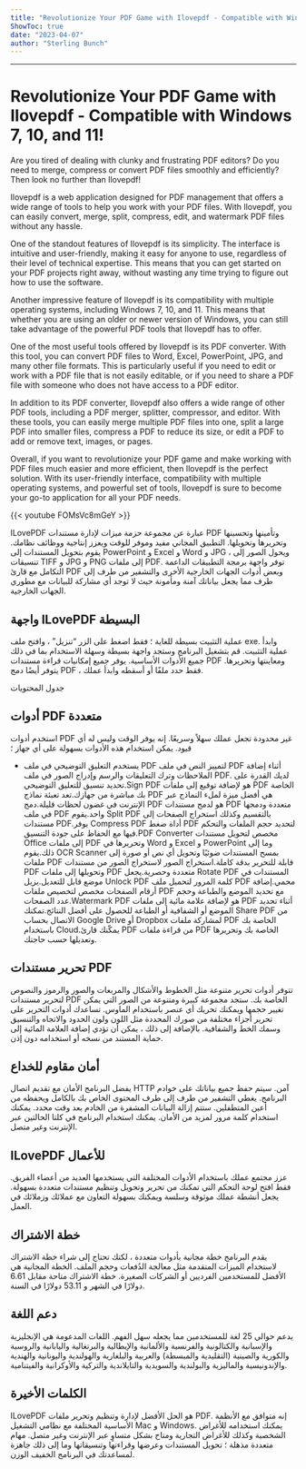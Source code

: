 ```yaml
---
title: "Revolutionize Your PDF Game with Ilovepdf - Compatible with Windows 7, 10, and 11!"
ShowToc: true 
date: "2023-04-07"
author: "Sterling Bunch"
---
```

*****
# Revolutionize Your PDF Game with Ilovepdf - Compatible with Windows 7, 10, and 11!

Are you tired of dealing with clunky and frustrating PDF editors? Do you need to merge, compress or convert PDF files smoothly and efficiently? Then look no further than Ilovepdf!

Ilovepdf is a web application designed for PDF management that offers a wide range of tools to help you work with your PDF files. With Ilovepdf, you can easily convert, merge, split, compress, edit, and watermark PDF files without any hassle.

One of the standout features of Ilovepdf is its simplicity. The interface is intuitive and user-friendly, making it easy for anyone to use, regardless of their level of technical expertise. This means that you can get started on your PDF projects right away, without wasting any time trying to figure out how to use the software.

Another impressive feature of Ilovepdf is its compatibility with multiple operating systems, including Windows 7, 10, and 11. This means that whether you are using an older or newer version of Windows, you can still take advantage of the powerful PDF tools that Ilovepdf has to offer.

One of the most useful tools offered by Ilovepdf is its PDF converter. With this tool, you can convert PDF files to Word, Excel, PowerPoint, JPG, and many other file formats. This is particularly useful if you need to edit or work with a PDF file that is not easily editable, or if you need to share a PDF file with someone who does not have access to a PDF editor.

In addition to its PDF converter, Ilovepdf also offers a wide range of other PDF tools, including a PDF merger, splitter, compressor, and editor. With these tools, you can easily merge multiple PDF files into one, split a large PDF into smaller files, compress a PDF to reduce its size, or edit a PDF to add or remove text, images, or pages.

Overall, if you want to revolutionize your PDF game and make working with PDF files much easier and more efficient, then Ilovepdf is the perfect solution. With its user-friendly interface, compatibility with multiple operating systems, and powerful set of tools, Ilovepdf is sure to become your go-to application for all your PDF needs.

{{< youtube FOMsVc8mGeY >}} 



ILovePDF عبارة عن مجموعة حزمة ميزات لإدارة مستندات PDF وتأمينها وتحسينها وتحريرها وتحويلها. التطبيق المجاني مفيد وموفر للوقت ويعزز إنتاجية ووظائف نظامك. يقوم بتحويل المستندات إلى PowerPoint و Excel و Word و JPG ، ويحول الصور إلى تنسيقات TIFF و JPG و PNG إلى ملفات PDF. توفر واجهة برمجة التطبيقات الداعمة التكامل مع قارئ PDF وبعض أدوات الجهات الخارجية الأخرى والتشفير من طرف إلى طرف مما يجعل بياناتك آمنة ومأمونة حيث لا توجد أي مشاركة للبيانات مع مطوري الجهات الخارجية.
 
## واجهة ILovePDF البسيطة
 
عملية التثبيت بسيطة للغاية ؛ فقط اضغط على الزر “تنزيل” ، وافتح ملف exe. وابدأ عملية التثبيت. قم بتشغيل البرنامج وستجد واجهة بسيطة وسهلة الاستخدام بما في ذلك جميع الأدوات الأساسية. يوفر جميع إمكانيات قراءة مستندات PDF ومعاينتها وتحريرها. يتوفر أيضًا دمج PDF ، فقط حدد ملفًا أو أسقطه وابدأ عملك.
 
جدول المحتويات
 
## أدوات PDF متعددة
 
استخدم أدوات PDF غير محدودة تجعل عملك سهلاً وسريعًا. إنه يوفر الوقت وليس له أي قيود. يمكن استخدام هذه الأدوات بسهولة على أي جهاز ؛
 
- يستخدم التعليق التوضيحي في ملف PDF لتمييز النص في ملف PDF أثناء إضافة الملاحظات وترك التعليقات والرسم وإدراج الصور في ملف PDF. لديك القدرة على تحديد تنسيق للتعليق التوضيحي.Sign PDF هو لإضافة توقيع إلى ملفات PDF الخاصة بك مباشرة من جهازك.تعد تعبئة نماذج PDF هي أفضل ميزة لملء النماذج عبر الإنترنت في غضون لحظات قليلة.دمج PDF هو لدمج مستندات PDF متعددة ودمجها في ملف PDF واحد.يقوم Split PDF بالتقسيم وكذلك استخراج الصفحات إلى مستندات PDF.يوفر Compress PDF أداة ضغط PDF لتحديد حجم الملفات والتحكم فيها مع الحفاظ على جودة التنسيق.PDF Converter مخصص لتحويل مستندات Office إلى ملفات PDF وتحريرها في Word و Excel و PowerPoint وما إلى ذلك.يقوم OCR Scanner بمسح المستندات ضوئيًا وتحويل أي نص أو صورة إلى ملفات PDF قابلة للتحرير بدقة كاملة.استخراج الصور لاستخراج الصور من مستندات PDF وتحويلها إلى ملفات PDF متعددة وحصرية.يجعل Rotate PDF المستندات في موضع قابل للتعديل.يزيل Unlock PDF كلمة المرور لتحميل ملف PDF محمي.إضافة أرقام الصفحات مخصص لتخصيص ملفات PDF مع تحديد الموضع والطباعة وحجم عدد الصفحات.Watermark PDF هو لإضافة علامة مائية إلى ملفات PDF أثناء تحديد الموضع أو الشفافية أو الطباعة للحصول على أفضل النتائج.تمكنك Share PDF من الاتصال بحساب Google Drive أو Dropbox لمشاركة ملفات PDF الخاصة بك باستخدام Cloud.يمكّنك قارئ PDF من قراءة ملفات PDF الخاصة بك وتحريرها وتعديلها حسب حاجتك.

 
## تحرير مستندات PDF
 
تتوفر أدوات تحرير متنوعة مثل الخطوط والأشكال والمربعات والصور والرموز والنصوص لتحرير مستندات PDF الخاصة بك. ستجد مجموعة كبيرة ومتنوعة من الصور التي يمكن تغيير حجمها ويمكنك تحريك أي عنصر باستخدام الماوس. تساعدك أدوات التحرير على تحرير أجزاء مختلفة من صورك المحددة مثل اللون ولون الحدود والاتجاه والتنسيق وسمك الخط والشفافية. بالإضافة إلى ذلك ، يمكن أن تؤدي إضافة العلامة المائية إلى حماية المستند من نسخه أو استخدامه دون إذن.
 
## أمان مقاوم للخداع
 
يفضل البرنامج الأمان مع تقديم اتصال HTTP آمن. سيتم حفظ جميع بياناتك على خوادم البرنامج. يغطي التشفير من طرف إلى طرف المحتوى الخاص بك بالكامل ويحفظه من أعين المتطفلين. ستتم إزالة البيانات المشفرة من الخادم بعد وقت محدد. يمكنك استخدام كلمة مرور لمزيد من الأمان. يمكنك استخدام البرنامج في كلتا الحالتين عبر الإنترنت وغير متصل.
 
## ILovePDF للأعمال
 
عزز مجتمع عملك باستخدام الأدوات المختلفة التي يستخدمها العديد من أعضاء الفريق. فقط افتح لوحة التحكم التي تمكنك من تحرير وتحويل وتنظيم مستندات متعددة بسهولة. يجعل أنشطة عملك موثوقة وسلسة ويمكنك بسهولة التعاون مع عملائك وزملائك في العمل.
 
## خطة الاشتراك
 
يقدم البرنامج خطة مجانية بأدوات متعددة ، لكنك تحتاج إلى شراء خطة الاشتراك لاستخدام الميزات المتقدمة مثل معالجة الدُفعات وحجم الملف. الخطة المجانية هي الأفضل للمستخدمين الفرديين أو الشركات الصغيرة. خطة الاشتراك متاحة مقابل 6.61 دولارًا في الشهر و 53.11 دولارًا في السنة.
 
## دعم اللغة
 
يدعم حوالي 25 لغة للمستخدمين مما يجعله سهل الفهم. اللغات المدعومة هي الإنجليزية والإسبانية والكتالونية والفرنسية والألمانية والإيطالية والبرتغالية واليابانية والروسية والكورية والصينية (التقليدية والمبسطة) والعربية والبلغارية والهولندية واليونانية والهندية والإندونيسية والماليزية والبولندية والسويدية والتايلاندية والتركية والأوكرانية والفيتنامية.
 
## الكلمات الأخيرة
 
ILovePDF هو الحل الأفضل لإدارة وتنظيم وتحرير ملفات PDF. إنه متوافق مع الأنظمة الأساسية المختلفة مع نظامي التشغيل Mac و Windows. يمكنك استخدامه للأغراض الشخصية وكذلك للأغراض التجارية ومتاح بشكل متساوٍ عبر الإنترنت وغير متصل. مهام متعددة مذهلة ؛ تحويل المستندات وعرضها وقراءتها وتنسيقاتها وما إلى ذلك جاهزة لمساعدتك في البرنامج الخفيف الوزن.



